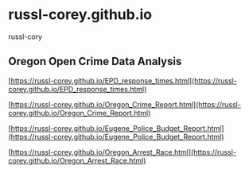 # russl-corey.github.io
russl-cory

## Oregon Open Crime Data Analysis

[https://russl-corey.github.io/EPD_response_times.html](https://russl-corey.github.io/EPD_response_times.html)

[https://russl-corey.github.io/Oregon_Crime_Report.html](https://russl-corey.github.io/Oregon_Crime_Report.html)


[https://russl-corey.github.io/Eugene_Police_Budget_Report.html](https://russl-corey.github.io/Eugene_Police_Budget_Report.html)

[https://russl-corey.github.io/Oregon_Arrest_Race.html](https://russl-corey.github.io/Oregon_Arrest_Race.html)
